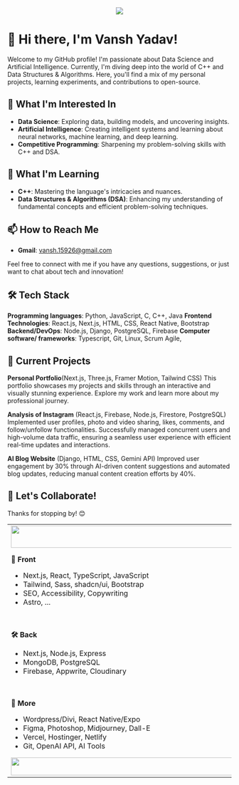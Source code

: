 <div align="center">
  <img src="https://i.ibb.co/XYSXd3j/footer.gif">
</div>

# 👋 Hi there, I'm Vansh Yadav!

Welcome to my GitHub profile! I'm passionate about Data Science and Artificial Intelligence. Currently, I'm diving deep into the world of C++ and Data Structures & Algorithms. Here, you'll find a mix of my personal projects, learning experiments, and contributions to open-source.

## 👀 What I'm Interested In

- **Data Science**: Exploring data, building models, and uncovering insights.
- **Artificial Intelligence**: Creating intelligent systems and learning about neural networks, machine learning, and deep learning.
- **Competitive Programming**: Sharpening my problem-solving skills with C++ and DSA.

## 🌱 What I'm Learning

- **C++**: Mastering the language's intricacies and nuances.
- **Data Structures & Algorithms (DSA)**: Enhancing my understanding of fundamental concepts and efficient problem-solving techniques.

## 📫 How to Reach Me

- **Gmail**: [vansh.15926@gmail.com](mailto:vansh.15926@gmail.com)

Feel free to connect with me if you have any questions, suggestions, or just want to chat about tech and innovation!

## 🛠️ Tech Stack

**Programming languages**: Python, JavaScript, C, C++, Java
**Frontend Technologies**: React.js, Next.js, HTML, CSS, React Native, Bootstrap 
**Backend/DevOps**: Node.js, Django, PostgreSQL, Firebase
**Computer software/ frameworks**:  Typescript, Git, Linux, Scrum Agile,

## 🔭 Current Projects
**Personal Portfolio**(Next.js, Three.js, Framer Motion, Tailwind CSS)
This portfolio showcases my projects and skills through an interactive and visually stunning experience. Explore my work and learn more about my professional journey.

**Analysis of Instagram**  (React.js, Firebase, Node.js, Firestore, PostgreSQL)
Implemented user profiles, photo and video sharing, likes, comments, and follow/unfollow functionalities. Successfully managed concurrent users and high-volume data traffic, ensuring a seamless user experience with efficient real-time updates and interactions.

**AI Blog Website** (Django, HTML, CSS, Gemini API)
Improved user engagement by 30% through AI-driven content suggestions and automated blog updates, reducing manual content creation efforts by 40%.

## 🤝 Let's Collaborate!
Thanks for stopping by! 😊

<!---
JoYBoYOO7/JoYBoYOO7 is a ✨ special ✨ repository because its `README.md` (this file) appears on your GitHub profile.
You can click the Preview link to take a look at your changes.
--->
<table>
  <td>
    <img src="https://i.ibb.co/qB2dNN7/blank.png" style="width: 675px; height:50px;" />
    <p><strong>🎨 Front</strong></p>
    <ul>
      <li>Next.js, React, TypeScript, JavaScript</li>
      <li>Tailwind, Sass, shadcn/ui, Bootstrap</li>
      <li>SEO, Accessibility, Copywriting</li>
      <li>Astro, ...</li>
    </ul>
    <br /><p><strong>🛠 Back</strong></p>
    <ul>
      <li>Next.js, Node.js, Express</li>
      <li>MongoDB, PostgreSQL</li>
      <li>Firebase, Appwrite, Cloudinary</li>
    </ul>
    <br /><p><strong>📁 More</strong></p>
    <ul>
      <li>Wordpress/Divi, React Native/Expo</li>
      <li>Figma, Photoshop, Midjourney, Dall-E</li>
      <li>Vercel, Hostinger, Netlify</li>
      <li>Git, OpenAI API, AI Tools</li>
    </ul>
    <img src="https://i.ibb.co/qB2dNN7/blank.png" style="width: 675px; height:40px" />
  </td>
  <td>
    <img src="https://i.ibb.co/L9W5cdh/goku.png"/>
  </td>
</table>



